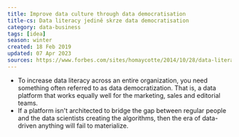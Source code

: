 ```yaml
---
title: Improve data culture through data democratisation
title-cs: Data literacy jedině skrze data democratisation
category: data-business
tags: [idea]
season: winter
created: 18 Feb 2019
updated: 07 Apr 2023
sources: https://www.forbes.com/sites/homaycotte/2014/10/28/data-literacy-what-it-is-and-why-none-of-us-have-it/#4d0bb6f68bb4
---
```


- To increase data literacy across an entire organization, you need something often referred to as data democratization. That is, a data platform that works equally well for the marketing, sales and editorial teams.
- If a platform isn't architected to bridge the gap between regular people and the data scientists creating the algorithms, then the era of data-driven anything will fail to materialize.
